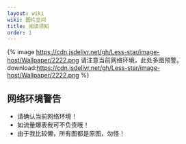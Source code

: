 ```yaml
---
layout: wiki
wiki: 图片空间
title: 阅读须知
order: 1
---
```

{% image https://cdn.jsdelivr.net/gh/Less-star/image-host/Wallpaper/2222.png 请注意当前网络环境，此处多图预警。 download:https://cdn.jsdelivr.net/gh/Less-star/image-host/Wallpaper/2222.png
 %}
## 网络环境警告
- 请确认当前网络环境！
- 如流量爆表我可不负责哦！
- 由于我比较懒，所有图都是原图，勿怪！